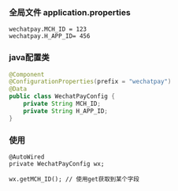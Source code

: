 ### 全局文件 application.properties
```text
wechatpay.MCH_ID = 123
wechatpay.H_APP_ID= 456
```

### java配置类
```java
@Component
@ConfigurationProperties(prefix = "wechatpay")
@Data
public class WechatPayConfig {
    private String MCH_ID;
    private String H_APP_ID;
}
```

### 使用
```text
@AutoWired
private WechatPayConfig wx;

wx.getMCH_ID(); // 使用get获取到某个字段
```


